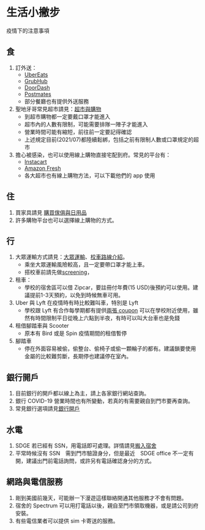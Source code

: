 # 生活小撇步

疫情下的注意事項

## 食
1. 訂外送：
    - [UberEats](https://www.ubereats.com/)
    - [GrubHub](https://www.grubhub.com/?gclid=COzo3f-tzdQCFYSDaQodepsCZQ&utm_source=google&utm_medium=cpc&utm_campaign=Other+%7C+All+%7C+Brand&utm_term=grubhub&efkwid=4961869853&ef_id=VrU6vQAABVS0UO6n:20170620212422:s)
    - [DoorDash](https://www.doordash.com/en-US)
    - [Postmates]( https://postmates.com/) 
    - 部分餐廳也有提供外送服務
2. 聖地牙哥常見超市請見：[超市與購物](/6_在美生活/超市與購物.md)
    - 到超市購物都一定要戴口罩才能進入
    - 超市內的人數有限制，可能需要排隊一陣子才能進入
    - 營業時間可能有縮短，前往前一定要記得確認
    - 上述規定目前(2021/07)都陸續鬆綁，包括之前有限制人數或口罩規定的超市
3. 擔心被感染，也可以使用線上購物直接宅配到府。常見的平台有：
    - [Instacart](https://www.instacart.com/)
    - [Amazon Fresh](https://www.amazon.com/)
    - 各大超市也有線上購物方法，可以下載他們的 app 使用

## 住
1. 買家具請見 [購買傢俱與日用品](/5_到美應辦手續/購買傢俱與日用品.md)
2. 許多購物平台也可以選擇線上購物的方式。

## 行
1. 大眾運輸方式請見：[大眾運輸](/6_在美生活/大眾運輸.md)、[校車路線介紹](/6_在美生活/校車路線介紹.md)。
    - 乘坐大眾運輸風險較高，且一定要帶口罩才能上車。
    - 搭校車前請先做[screening](https://urldefense.com/v3/__https:/ucsd.co1.qualtrics.com/jfe/form/SV_4O3FqInkiyS1qsJ__;!!Mih3wA!VrtahQm4cZH7akPKugIV4rMfQN4C6DqrrsJ6D7csg_JPxhw8ljsTcQqKe-MCIOo6LMHttReBzg$)，
2. 租車：
    - 學校的宿舍區可以借 Zipcar，要註冊付年費(15 USD)後預約可以使用。建議提前1-3天預約，以免到時候無車可用。
3. Uber 與 Lyft 在疫情時有時比較難叫車，特別是 Lyft
    - 學校跟 Lyft 有合作每學期都有提供[兩張 coupon](https://finance.ucsd.edu/SafeRides/Home?fbclid=IwAR0dLbMSERViVsesN_2YApwmIRJGaxrvDyh84bq-fN9qQ6jGSmvVo4jNE9U) 可以在學校附近使用，雖然有時間限制平日從晚上六點到半夜，有時可以叫大台車也是免錢
4. 租借腳踏車與 Scooter
    - 原本有 Bird 或是 Spin 疫情期間的租借暫停
5. 腳踏車
    - 停在外面容易被偷，偷整台、偷椅子或偷一顆輪子的都有。建議鎖要使用金屬的比較難剪斷，長期停也建議停在室內。


## 銀行開戶
1. 目前銀行的開戶都以線上為主，請上各家銀行網站查詢。
2. 銀行 COVID-19 營業時間也有所變動，若真的有需要親自到門市要再查詢。
3. 常見銀行選項請見[銀行開戶](/5_到美應辦手續/銀行開戶.md)

## 水電
1. SDGE 若已經有 SSN，用電話即可處理。詳情請見[搬入宿舍](/5_到美應辦手續/搬入宿舍.md)
2. 平常時候沒有 SSN　需到門市驗證身分，但是最近　SDGE office 不一定有開，建議出門前電話詢問，或許另有電話確認身分的方式。

## 網路與電信服務
1. 剛到美國前幾天，可能辦一下漫遊這樣聯絡開通其他服務才不會有問題。
2. 宿舍的 Spectrum 可以用打電話以後，親自至門市領取機器，或是請公司到府安裝。
3. 有些電信業者可以提供 sim 卡寄送的服務。